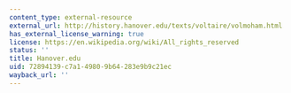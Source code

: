 ```yaml
---
content_type: external-resource
external_url: http://history.hanover.edu/texts/voltaire/volmoham.html
has_external_license_warning: true
license: https://en.wikipedia.org/wiki/All_rights_reserved
status: ''
title: Hanover.edu
uid: 72894139-c7a1-4980-9b64-283e9b9c21ec
wayback_url: ''
---
```

